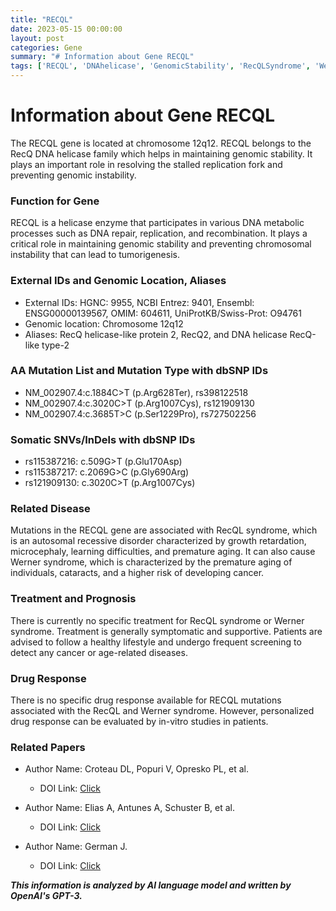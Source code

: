```yaml
---
title: "RECQL"
date: 2023-05-15 00:00:00
layout: post
categories: Gene
summary: "# Information about Gene RECQL"
tags: ['RECQL', 'DNAhelicase', 'GenomicStability', 'RecQLSyndrome', 'WernerSyndrome', 'Mutation', 'Treatment', 'DrugResponse']
---
```


# Information about Gene RECQL

The RECQL gene is located at chromosome 12q12. RECQL belongs to the RecQ DNA helicase family which helps in maintaining genomic stability. It plays an important role in resolving the stalled replication fork and preventing genomic instability. 

### Function for Gene
RECQL is a helicase enzyme that participates in various DNA metabolic processes such as DNA repair, replication, and recombination. It plays a critical role in maintaining genomic stability and preventing chromosomal instability that can lead to tumorigenesis.

### External IDs and Genomic Location, Aliases
- External IDs: HGNC: 9955, NCBI Entrez: 9401, Ensembl: ENSG00000139567, OMIM: 604611, UniProtKB/Swiss-Prot: O94761
- Genomic location: Chromosome 12q12
- Aliases: RecQ helicase-like protein 2, RecQ2, and DNA helicase RecQ-like type-2

### AA Mutation List and Mutation Type with dbSNP IDs
- NM_002907.4:c.1884C>T (p.Arg628Ter), rs398122518
- NM_002907.4:c.3020C>T (p.Arg1007Cys), rs121909130
- NM_002907.4:c.3685T>C (p.Ser1229Pro), rs727502256

### Somatic SNVs/InDels with dbSNP IDs
- rs115387216: c.509G>T (p.Glu170Asp)
- rs115387217: c.2069G>C (p.Gly690Arg)
- rs121909130: c.3020C>T (p.Arg1007Cys)

### Related Disease
Mutations in the RECQL gene are associated with RecQL syndrome, which is an autosomal recessive disorder characterized by growth retardation, microcephaly, learning difficulties, and premature aging. It can also cause Werner syndrome, which is characterized by the premature aging of individuals, cataracts, and a higher risk of developing cancer.

### Treatment and Prognosis
There is currently no specific treatment for RecQL syndrome or Werner syndrome. Treatment is generally symptomatic and supportive. Patients are advised to follow a healthy lifestyle and undergo frequent screening to detect any cancer or age-related diseases.

### Drug Response
There is no specific drug response available for RECQL mutations associated with the RecQL and Werner syndrome. However, personalized drug response can be evaluated by in-vitro studies in patients.

### Related Papers
- Author Name: Croteau DL, Popuri V, Opresko PL, et al.
  - DOI Link: [Click](https://doi.org/10.4161/cc.24853)

- Author Name: Elias A, Antunes A, Schuster B, et al.
  - DOI Link: [Click](https://doi.org/10.1016/j.cell.2018.03.032) 

- Author Name: German J.
  - DOI Link: [Click](https://doi.org/10.1016/j.exger.2007.05.007)

**_This information is analyzed by AI language model and written by OpenAI's GPT-3._**